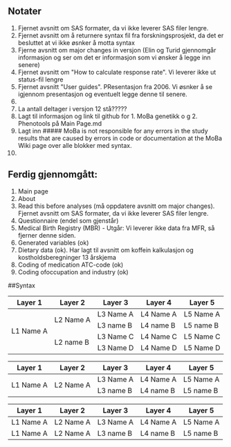 ## Notater
1. Fjernet avsnitt om SAS formater, da vi ikke leverer SAS filer lengre.
2. Fjernet avsnitt om å returnere syntax fil fra forskningsprosjekt, da det er besluttet at vi ikke øsnker å motta syntax
3. Fjerne avsnitt om major changes in versjon (Elin og Turid gjennomgår informasjon og ser om det er informasjon som vi ønsker å legge inn senere)
4. Fjernet avsnitt om "How to calculate response rate". Vi leverer ikke ut status-fil lengre
5. Fjernet avsnitt "User guides". PResentasjon fra 2006. Vi øsnker å se igjennom presentasjon og eventuelt legge denne til senere.
6. 
7. La antall deltager i versjon 12 stå?????
8. Lagt til informasjon og link til github for 1. MoBa genetikk o g 2. Phenotools på Main Page.md
9. Lagt inn ##### MoBa is not responsible for any errors in the study results that are caused by errors in code or documentation at the MoBa Wiki page over alle blokker med syntax.
10.


## Ferdig gjennomgått:
1. Main page 
2. About 
3. Read this before analyses (må oppdatere avsnitt om major changes). Fjernet avsnitt om SAS formater, da vi ikke leverer SAS filer lengre.
4. Questionnaire (endel som gjenstår)
5. Medical Birth Registry (MBR) - Utgår: Vi leverer ikke data fra MFR, så fjerner denne siden.
6. Generated variables (ok)
7. Dietary data (ok). Har lagt til avsnitt om koffein kalkulasjon og kostholdsberegninger 13 årskjema
8. Coding of medication ATC-code (ok)
9. Coding ofoccupation and industry (ok)

##Syntax

   <table>
  <thead>
    <th>Layer 1 </th>
    <th>Layer 2 </th>
    <th>Layer 3 </th>
    <th>Layer 4 </th>
    <th>Layer 5 </th>
  </thead>
  <tbody>
    <tr>
      <td rowspan=4>L1 Name A</td>
      <td rowspan=2>L2 Name A</td>
      <td>L3 Name A</td>
      <td>L4 Name A</td>
      <td>L5 Name A</td>
    </tr>
    <tr>
      <td>L3 name B</td>
      <td>L4 name B</td>
      <td>L5 name B</td>
    </tr>
    <tr>
      <td rowspan=2>L2 name B</td>
      <td>L3 Name C</td>
      <td>L4 Name C</td>
      <td>L5 Name C</td>
    </tr>
   <tr>
     <td>L3 Name D</td>
     <td>L4 Name D</td>
     <td>L5 Name D</td>
   </tr>
   </tbody>
</table>

<table>
  <thead>
    <th>Layer 1 </th>
    <th>Layer 2 </th>
    <th>Layer 3 </th>
    <th>Layer 4 </th>
    <th>Layer 5 </th>
  </thead>
  <tbody>
    <tr>
      <td rowspan=2>L1 Name A</td>
      <td rowspan=2>L2 Name A</td>
      <td>L3 Name A</td>
      <td>L4 Name A</td>
      <td>L5 Name A</td>
    </tr>
    <tr>
      <td>L3 name B</td>
      <td>L4 name B</td>
      <td>L5 name B</td>
    </tr>
   </tbody>
</table>

<table>
  <thead>
    <th>Layer 1 </th>
    <th>Layer 2 </th>
    <th>Layer 3 </th>
    <th>Layer 4 </th>
    <th>Layer 5 </th>
  </thead>
  <tbody>
    <tr>
      <td>L1 Name A</td>
      <td>L2 Name A</td>
      <td>L3 Name A</td>
      <td>L4 Name A</td>
      <td>L5 Name A</td>
    </tr>
    <tr>
      <td>L1 Name A</td>
      <td>L2 Name A</td>
      <td>L3 name B</td>
      <td>L4 name B</td>
      <td>L5 name B</td>
    </tr>
   </tbody>
</table>

